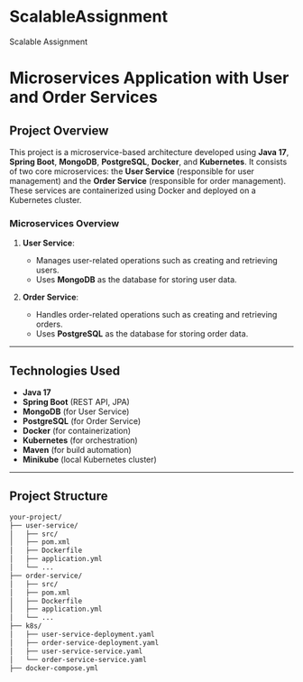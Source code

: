 # ScalableAssignment
Scalable Assignment
# Microservices Application with User and Order Services

## Project Overview

This project is a microservice-based architecture developed using **Java 17**, **Spring Boot**, **MongoDB**, **PostgreSQL**, **Docker**, and **Kubernetes**. It consists of two core microservices: the **User Service** (responsible for user management) and the **Order Service** (responsible for order management). These services are containerized using Docker and deployed on a Kubernetes cluster.

### Microservices Overview

1. **User Service**:
   - Manages user-related operations such as creating and retrieving users.
   - Uses **MongoDB** as the database for storing user data.

2. **Order Service**:
   - Handles order-related operations such as creating and retrieving orders.
   - Uses **PostgreSQL** as the database for storing order data.

---

## Technologies Used

- **Java 17**
- **Spring Boot** (REST API, JPA)
- **MongoDB** (for User Service)
- **PostgreSQL** (for Order Service)
- **Docker** (for containerization)
- **Kubernetes** (for orchestration)
- **Maven** (for build automation)
- **Minikube** (local Kubernetes cluster)

---

## Project Structure

```bash
your-project/
├── user-service/
│   ├── src/
│   ├── pom.xml
│   ├── Dockerfile
│   ├── application.yml
│   └── ...
├── order-service/
│   ├── src/
│   ├── pom.xml
│   ├── Dockerfile
│   ├── application.yml
│   └── ...
├── k8s/
│   ├── user-service-deployment.yaml
│   ├── order-service-deployment.yaml
│   ├── user-service-service.yaml
│   └── order-service-service.yaml
├── docker-compose.yml
